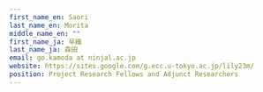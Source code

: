```yaml
---
first_name_en: Saori
last_name_en: Morita
middle_name_en: ""
first_name_ja: 早織
last_name_ja: 森田
email: go.kamoda at ninjal.ac.jp
website: https://sites.google.com/g.ecc.u-tokyo.ac.jp/lily23m/
position: Project Research Fellows and Adjunct Researchers
---
```

